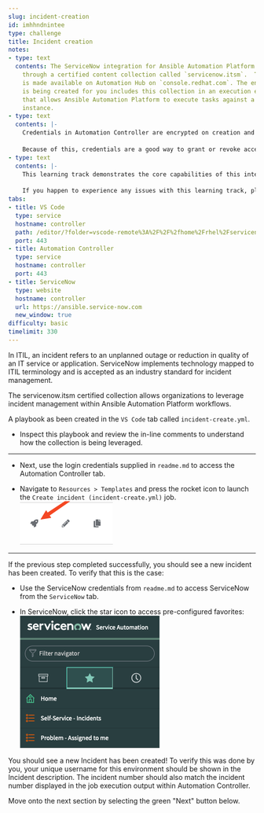 ```yaml
---
slug: incident-creation
id: imhhndnintee
type: challenge
title: Incident creation
notes:
- type: text
  contents: The ServiceNow integration for Ansible Automation Platform is made possible
    through a certified content collection called `servicenow.itsm`.  This collection
    is made available on Automation Hub on `console.redhat.com`. The environment that
    is being created for you includes this collection in an execution environment
    that allows Ansible Automation Platform to execute tasks against a ServiceNow
    instance.
- type: text
  contents: |-
    Credentials in Automation Controller are encrypted on creation and allow for organizations to share access to additional services without revealing sensitive information. Once credential passwords are encrypted, there is no way to retrieve the value.

    Because of this, credentials are a good way to grant or revoke access to services at any time. As part of this environment, you have access to Automation Controller, and a user account on a ServiceNow instance with the credential already configured.
- type: text
  contents: |-
    This learning track demonstrates the core capabilities of this intergration. The creation of this environment usually takes about a minute to complete.

    If you happen to experience any issues with this learning track, please create a new issue on the Github page for this project: https://github.com/ansible/instruqt/issues
tabs:
- title: VS Code
  type: service
  hostname: controller
  path: /editor/?folder=vscode-remote%3A%2F%2F%2fhome%2Frhel%2Fservicenow_project
  port: 443
- title: Automation Controller
  type: service
  hostname: controller
  port: 443
- title: ServiceNow
  type: website
  hostname: controller
  url: https://ansible.service-now.com
  new_window: true
difficulty: basic
timelimit: 330
---
```

In ITIL, an incident refers to an unplanned outage or reduction in quality of an IT service or application. ServiceNow implements technology mapped to ITIL terminology and is accepted as an industry standard for incident management.

The servicenow.itsm certified collection allows organizations to leverage incident management within Ansible Automation Platform workflows.

A playbook as been created in the `VS Code` tab called `incident-create.yml`.
- Inspect this playbook and review the in-line comments to understand how the collection is being leveraged.
---

- Next, use the login credentials supplied in `readme.md` to access the Automation Controller tab.

- Navigate to `Resources > Templates` and press the rocket icon to launch the `Create incident (incident-create.yml)` job.
![launch job icon](../assets/launch-icon.png)
---

If the previous step completed successfully, you should see a new incident has been created. To verify that this is the case:
- Use the ServiceNow credentials from `readme.md` to access ServiceNow from the `ServiceNow` tab.

- In ServiceNow, click the star icon to access pre-configured favorites:
![servicenow screenshot](../assets/snow-star.png)

You should see a new Incident has been created! To verify this was done by you, your unique username for this environment should be shown in the Incident description. The incident number should also match the incident number displayed in the job execution output within Automation Controller.

Move onto the next section by selecting the green "Next" button below.